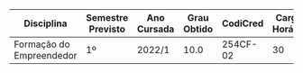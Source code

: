 | Disciplina | Semestre Previsto | Ano Cursada | Grau Obtido | CodiCred | Carga Horário |
| --- | --- | --- | --- | --- | --- |
| Formação do Empreendedor | 1º | 2022/1 | 10.0 | 254CF-02 | 30 |

